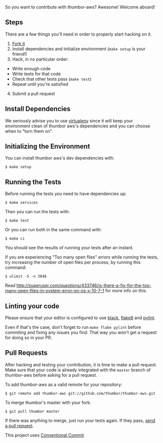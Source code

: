 So you want to contribute with thumbor-aws? Awesome! Welcome aboard!

## Steps

There are a few things you'll need in order to properly start hacking on it.

1. [Fork it](http://help.github.com/fork-a-repo/)
2. Install dependencies and initialize environment (`make setup` is your friend!)
3. Hack, in no particular order:
  - Write enough code
  - Write tests for that code
  - Check that other tests pass (`make test`)
  - Repeat until you're satisfied
4. Submit a pull request

## Install Dependencies

We seriously advise you to use
[virtualenv](http://pypi.python.org/pypi/virtualenv) since it will keep
your environment clean of thumbor aws's dependencies and you can choose when
to "turn them on".

## Initializing the Environment

You can install thumbor aws's dev dependencies with:

```
$ make setup
```

## Running the Tests

Before running the tests you need to have dependencies up:

```
$ make services
```

Then you can run the tests with:

```
$ make test
```

Or you can run both in the same command with:

```
$ make ci
```

You should see the results of running your tests after an instant.

If you are experiencing "Too many open files" errors while running the
tests, try increasing the number of open files per process, by running
this command:

```
$ ulimit -S -n 2048
```

Read
<http://superuser.com/questions/433746/is-there-a-fix-for-the-too-many-open-files-in-system-error-on-os-x-10-7-1>
for more info on this.

## Linting your code

Please ensure that your editor is configured to use
[black](https://github.com/psf/black),
[flake8](https://flake8.pycqa.org/en/latest/) and
[pylint](https://www.pylint.org/).

Even if that's the case, don't forget to run `make flake pylint` before
commiting and fixing any issues you find. That way you won't get a
request for doing so in your PR.

## Pull Requests

After hacking and testing your contribution, it is time to make a pull
request. Make sure that your code is already integrated with the `master`
branch of thumbor-aws before asking for a pull request.

To add thumbor-aws as a valid remote for your repository:

```
$ git remote add thumbor-aws git://github.com/thumbor/thumbor-aws.git
```

To merge thumbor's master with your fork:

```
$ git pull thumbor master
```

If there was anything to merge, just run your tests again. If they pass,
[send a pull request](https://docs.github.com/en/github/collaborating-with-pull-requests/proposing-changes-to-your-work-with-pull-requests/creating-a-pull-request).

This project uses [Conventional Commit](https://www.conventionalcommits.org/en/v1.0.0/#summary)
